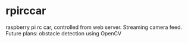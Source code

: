 # rpirccar
raspberry pi rc car, controlled from web server. Streaming camera feed. Future plans: obstacle detection using OpenCV
